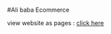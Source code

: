 #Ali baba Ecommerce

view website as pages : [click here](https://courageous-phoenix-503ca0.netlify.app/)